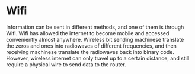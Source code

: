 # Wifi

Information can be sent in different methods, and one of them is through Wifi. Wifi has allowed the internet to become mobile and accessed conveniently almost anywhere. Wireless bit sending machinese translate the zeros and ones into radiowaves of different frequencies, and then receiving machinese translate the radiowaves back into binary code. However, wireless internet can only travel up to a certain distance, and still require a physical wire to send data to the  router.
